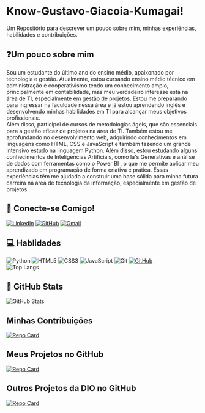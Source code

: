 # Know-Gustavo-Giacoia-Kumagai!
Um Repositório para descrever um pouco sobre mim, minhas experiências, habilidades e contribuições.
## ❓Um pouco sobre mim
Sou um estudante do último ano do ensino médio, apaixonado por tecnologia e gestão. Atualmente, estou cursando ensino médio técnico em administração e cooperativismo tendo um conhecimento amplo, principalmente em contabilidade, mas meu verdadeiro interesse está na área de TI, especialmente em gestão de projetos. Estou me preparando para ingressar na faculdade nessa área e já estou aprendendo inglês e desenvolvendo minhas habilidades em TI para alcançar meus objetivos profissionais.<br>
Além disso, participei de cursos de metodologias ágeis, que são essenciais para a gestão eficaz de projetos na área de TI. Também estou me aprofundando no desenvolvimento web, adquirindo conhecimentos em linguagens como HTML, CSS e JavaScript e também fazendo um grande intensivo estudo na linguagem Python. Além disso, estou estudando alguns conhecimentos de Inteligencias Artificiais, como Ia's Generativas e análise de dados com ferramentas como o Power BI , o que me permite aplicar meu aprendizado em programação de forma criativa e prática. Essas experiências têm me ajudado a construir uma base sólida para minha futura carreira na área de tecnologia da informação, especialmente em gestão de projetos.

## 🛜 Conecte-se Comigo!
[![LinkedIn](https://img.shields.io/badge/LinkedIn-black?style=for-the-badge&logo=linkedin&logoColor=white)](https://www.linkedin.com/in/gustavo-giacoia-kumagai-35abb2278/)
[![GitHub](https://img.shields.io/badge/GitHub-black?style=for-the-badge&logo=github&logoColor=white)](https://github.com/GusGgk)
[![Gmail](https://img.shields.io/badge/Gmail-black?style=for-the-badge&logo=gmail&logoColor=red)](mailto:gukumagai@gmail.com)

## 💻 Hablidades 
![Python](https://img.shields.io/badge/python-black?style=for-the-badge&logo=python&logoColor=ffdd54)
![HTML5](https://img.shields.io/badge/HTML5-black?style=for-the-badge&logo=html5&logoColor=white)
![CSS3](https://img.shields.io/badge/CSS3-black?style=for-the-badge&logo=css3&logoColor=white)
![JavaScript](https://img.shields.io/badge/JavaScript-black?style=for-the-badge&logo=javascript&logoColor=black)
![Git](https://img.shields.io/badge/GIT-black?style=for-the-badge&logo=git&logoColor=white)
[![GitHub](https://img.shields.io/badge/GitHub-black?style=for-the-badge&logo=github&logoColor=white)](https://github.com/GusGgk) <br>
![Top Langs](https://github-readme-stats-git-masterrstaa-rickstaa.vercel.app/api/top-langs/?username=GusGgk&bg_color=000&border_color=30A3DC&title_color=E94D5F&text_color=FFF)

## 💎 GitHub Stats 
![GitHub Stats](https://github-readme-stats.vercel.app/api?username=GusGgk&theme=transparent&bg_color=000&border_color=30A3DC&show_icons=true&icon_color=30A3DC&title_color=E94D5F&text_color=FFF)
## Minhas Contribuições 
[![Repo Card](https://github-readme-stats.vercel.app/api/pin/?username=GusGgk&repo=dio-lab-open-source&bg_color=000&border_color=30A3DC&show_icons=true&icon_color=30A3DC&title_color=E94D5F&text_color=FFF)](https://github.com/GusGgk/dio-lab-open-source)
## Meus Projetos no GitHub 
[![Repo Card](https://github-readme-stats.vercel.app/api/pin/?username=GusGgk&repo=NLW---Unite&bg_color=000&border_color=30A3DC&show_icons=true&icon_color=30A3DC&title_color=E94D5F&text_color=FFF)](https://github.com/GusGgk/NLW---Unite)
## Outros Projetos da DIO no GitHub

[![Repo Card](https://github-readme-stats.vercel.app/api/pin/?username=GusGgk&repo=lab-natty-or-not&bg_color=000&border_color=30A3DC&show_icons=true&icon_color=30A3DC&title_color=E94D5F&text_color=FFF)](https://github.com/GusGgk/lab-natty-or-not)
